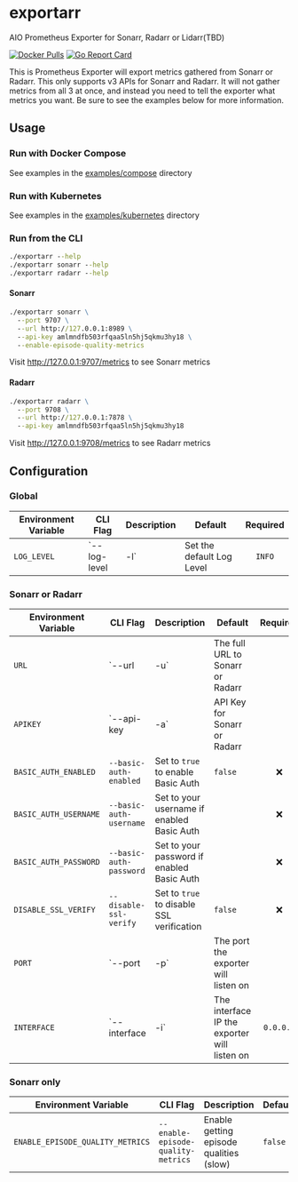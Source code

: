 # exportarr

AIO Prometheus Exporter for Sonarr, Radarr or Lidarr(TBD)

[![Docker Pulls](https://img.shields.io/docker/pulls/onedr0p/exportarr)](https://hub.docker.com/r/onedr0p/exportarr)
[![Go Report Card](https://goreportcard.com/badge/github.com/onedr0p/exportarr)](https://goreportcard.com/report/github.com/onedr0p/exportarr)

This is Prometheus Exporter will export metrics gathered from Sonarr or Radarr. This only supports v3 APIs for Sonarr and Radarr. It will not gather metrics from all 3 at once, and instead you need to tell the exporter what metrics you want. Be sure to see the examples below for more information.

## Usage

### Run with Docker Compose

See examples in the [examples/compose](./examples/compose/) directory

### Run with Kubernetes

See examples in the [examples/kubernetes](./examples/kubernetes/) directory

### Run from the CLI

```cmd
./exportarr --help
./exportarr sonarr --help
./exportarr radarr --help
```

#### Sonarr

```cmd
./exportarr sonarr \
  --port 9707 \
  --url http://127.0.0.1:8989 \
  --api-key amlmndfb503rfqaa5ln5hj5qkmu3hy18 \
  --enable-episode-quality-metrics
```

Visit http://127.0.0.1:9707/metrics to see Sonarr metrics

#### Radarr

```cmd
./exportarr radarr \
  --port 9708 \
  --url http://127.0.0.1:7878 \
  --api-key amlmndfb503rfqaa5ln5hj5qkmu3hy18
```

Visit http://127.0.0.1:9708/metrics to see Radarr metrics

## Configuration

### Global

|Environment Variable |CLI Flag          |Description              |Default   |Required|
|---------------------|------------------|-------------------------|----------|:------:|
|`LOG_LEVEL`          |`--log-level | -l`|Set the default Log Level|`INFO`    |❌      |

### Sonarr or Radarr

|Environment Variable |CLI Flag               |Description                                 |Default   |Required|
|---------------------|-----------------------|--------------------------------------------|----------|:------:|
|`URL`                |`--url | -u`           |The full URL to Sonarr or Radarr            |          |✅      |
|`APIKEY`             |`--api-key | -a`       |API Key for Sonarr or Radarr                |          |✅      |
|`BASIC_AUTH_ENABLED` |`--basic-auth-enabled` |Set to `true` to enable Basic Auth          |`false`   |❌      |
|`BASIC_AUTH_USERNAME`|`--basic-auth-username`|Set to your username if enabled Basic Auth  |          |❌      |
|`BASIC_AUTH_PASSWORD`|`--basic-auth-password`|Set to your password if enabled Basic Auth  |          |❌      |
|`DISABLE_SSL_VERIFY` |`--disable-ssl-verify` |Set to `true` to disable SSL verification   |`false`   |❌      |
|`PORT`               |`--port | -p`          |The port the exporter will listen on        |          |✅      |
|`INTERFACE`          |`--interface | -i`     |The interface IP the exporter will listen on|`0.0.0.0` |❌      |

### Sonarr only

|Environment Variable             |CLI Flag                          |Description                             |Default|Required|
|---------------------------------|----------------------------------|----------------------------------------|-------|:------:|
|`ENABLE_EPISODE_QUALITY_METRICS` |`--enable-episode-quality-metrics`|Enable getting episode qualities (slow) |`false`|❌      |
